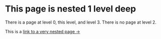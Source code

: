 # This page is nested 1 level deep

There is a page at level 0, this level, and level 3. There is no page at level 2.

This is a [link to a very nested page &rarr;]({base}/hierarchical%20nav/nested-level-1/nested-level-2/nested-level-3)
